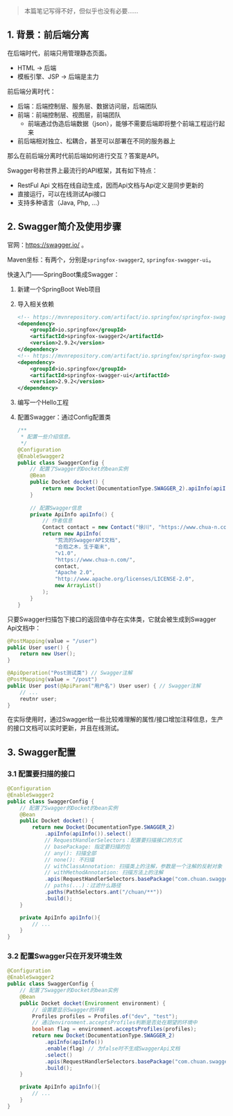 > 本篇笔记写得不好，但似乎也没有必要......

## 1. 背景：前后端分离

在后端时代，前端只用管理静态页面。

- HTML -> 后端
- 模板引擎、JSP -> 后端是主力

前后端分离时代：

- 后端：后端控制层、服务层、数据访问层，后端团队
- 前端：前端控制层、视图层，前端团队
    - 前端通过伪造后端数据（json），能够不需要后端即将整个前端工程运行起来
- 前后端相对独立、松耦合，甚至可以部署在不同的服务器上

那么在前后端分离时代前后端如何进行交互？答案是API。

Swagger号称世界上最流行的API框架，其有如下特点：

- RestFul Api 文档在线自动生成，因而Api文档与Api定义是同步更新的
- 直接运行，可以在线测试Api接口
- 支持多种语言（Java, Php, ...）

## 2. Swagger简介及使用步骤

官网：https://swagger.io/ 。

Maven坐标：有两个，分别是`springfox-swagger2`, `springfox-swagger-ui`。

快速入门——SpringBoot集成Swagger：

1. 新建一个SpringBoot Web项目

2. 导入相关依赖

    ```xml
    <!-- https://mvnrepository.com/artifact/io.springfox/springfox-swagger2 -->
    <dependency>
        <groupId>io.springfox</groupId>
        <artifactId>springfox-swagger2</artifactId>
        <version>2.9.2</version>
    </dependency>
    <!-- https://mvnrepository.com/artifact/io.springfox/springfox-swagger-ui -->
    <dependency>
        <groupId>io.springfox</groupId>
        <artifactId>springfox-swagger-ui</artifactId>
        <version>2.9.2</version>
    </dependency>
    ```

3. 编写一个Hello工程

4. 配置Swagger：通过Config配置类

    ```java
    /**
     * 配置一些介绍信息。
     */
    @Configuration
    @EnableSwagger2
    public class SwaggerConfig {
        // 配置了Swagger的Docket的bean实例
        @Bean
        public Docket docket() {
            return new Docket(DocumentationType.SWAGGER_2).apiInfo(apiInfo());
        }
        
        // 配置Swagger信息
        private ApiInfo apiInfo() {
            // 作者信息
            Contact contact = new Contact("徐川", "https://www.chua-n.com/", "chua_n@qq.com");
            return new ApiInfo(
                "荒流的SwaggerAPI文档",
                "合抱之木，生于毫末",
                "v1.0",
                "https://www.chua-n.com/",
                contact,
                "Apache 2.0",
                "http://www.apache.org/licenses/LICENSE-2.0",
                new ArrayList()
            );
        }
    }
    ```

只要Swagger扫描包下接口的返回值中存在实体类，它就会被生成到Swagger Api文档中：

```java
@PostMapping(value = "/user")
public User user() {
    return new User();
}

@ApiOperation("Post测试类") // Swagger注解
@PostMapping(value = "/post")
public User post(@ApiParam("用户名") User user) { // Swagger注解
    // ...
    reutnr user;
}
```

在实际使用时，通过Swagger给一些比较难理解的属性/接口增加注释信息，生产的接口文档可以实时更新，并且在线测试。

## 3. Swagger配置

### 3.1 配置要扫描的接口

```java
@Configuration
@EnableSwagger2
public class SwaggerConfig {
    // 配置了Swagger的Docket的bean实例
    @Bean
    public Docket docket() {
        return new Docket(DocumentationType.SWAGGER_2)
            .apiInfo(apiInfo()).select()
            // RequestHandlerSelectors：配置要扫描接口的方式
            // basePackage: 指定要扫描的包
            // any(): 扫描全部
            // none(): 不扫描
            // withClassAnnotation: 扫描类上的注解，参数是一个注解的反射对象
            // withMethodAnnotation: 扫描方法上的注解
            .apis(RequestHandlerSelectors.basePackage("com.chuan.swagger.controller"))
			// paths(...)：过滤什么路径
            .paths(PathSelectors.ant("/chuan/**"))
            .build();
    }

    private ApiInfo apiInfo(){
        // ...
    }
}
```

### 3.2 配置Swagger只在开发环境生效

```java
@Configuration
@EnableSwagger2
public class SwaggerConfig {
    // 配置了Swagger的Docket的bean实例
    @Bean
    public Docket docket(Environment environment) {
        // 设置要显示Swagger的环境
        Profiles profiles = Profiles.of("dev", "test");
        // 通过environment.acceptsProfiles判断是否处在期望的环境中
        boolean flag = environment.acceptsProfiles(profiles);
        return new Docket(DocumentationType.SWAGGER_2)
            .apiInfo(apiInfo())
            .enable(flag) // 为false时不生成SwaggerApi文档
            .select()
            .apis(RequestHandlerSelectors.basePackage("com.chuan.swagger.controller"))
            .build();
    }

    private ApiInfo apiInfo(){
        // ...
    }
}
```

